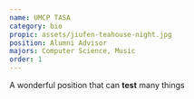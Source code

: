 ```yaml
---
name: UMCP TASA
category: bio
propic: assets/jiufen-teahouse-night.jpg
position: Alumni Advisor
majors: Computer Science, Music
order: 1
---
```

A wonderful position that can **test** many things